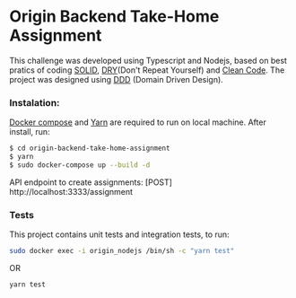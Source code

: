 # Origin Backend Take-Home Assignment

This challenge was developed using Typescript and Nodejs, based on best pratics of coding [SOLID](https://en.wikipedia.org/wiki/SOLID), [DRY](https://en.wikipedia.org/wiki/Don%27t_repeat_yourself)(Don't Repeat Yourself) and [Clean Code](https://medium.com/joaorobertopb/2-clean-code-boas-pr%C3%A1ticas-para-escrever-c%C3%B3digos-impec%C3%A1veis-361997b3c8b5). The project was designed using [DDD](https://en.wikipedia.org/wiki/Domain-driven_design) (Domain Driven Design).

### Instalation:
[Docker compose](https://docs.docker.com/compose/install/) and [Yarn](https://classic.yarnpkg.com/en/docs/install/#debian-stable) are required to run on local machine. After install, run:
```sh
$ cd origin-backend-take-home-assignment
$ yarn
$ sudo docker-compose up --build -d
```
API endpoint to create assignments: [POST] http://localhost:3333/assignment

### Tests
This project contains unit tests and integration tests, to run:
```sh
sudo docker exec -i origin_nodejs /bin/sh -c "yarn test"
```
OR
```sh
yarn test
```
